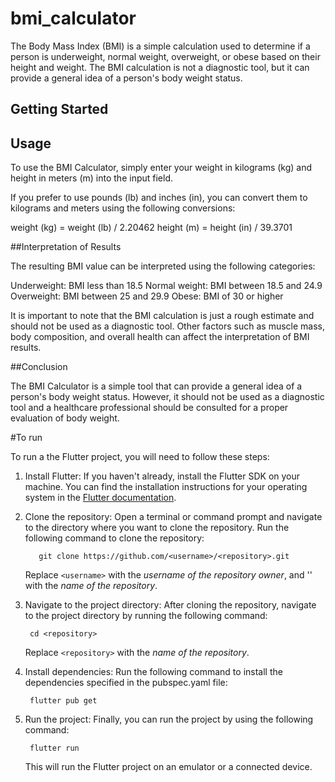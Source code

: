 # bmi_calculator

The Body Mass Index (BMI) is a simple calculation used to determine if a person is underweight, 
normal weight, overweight, or obese based on their height and weight. 
The BMI calculation is not a diagnostic tool, but it can provide a general idea of a person's body weight status.

## Getting Started

## Usage

To use the BMI Calculator, simply enter your weight in kilograms (kg) and height in meters (m) into the input field.

If you prefer to use pounds (lb) and inches (in), you can convert them to kilograms and meters using the following conversions:

weight (kg) = weight (lb) / 2.20462
height (m) = height (in) / 39.3701


##Interpretation of Results

The resulting BMI value can be interpreted using the following categories:

Underweight: BMI less than 18.5
Normal weight: BMI between 18.5 and 24.9
Overweight: BMI between 25 and 29.9
Obese: BMI of 30 or higher


It is important to note that the BMI calculation is just a rough estimate and should not be used as a diagnostic tool. 
Other factors such as muscle mass, body composition, and overall health can affect the interpretation of BMI results.

##Conclusion

The BMI Calculator is a simple tool that can provide a general idea of a person's body weight status. 
However, it should not be used as a diagnostic tool and a healthcare professional should be consulted for a proper evaluation of body weight.

#To run 

To run a the Flutter project, you will need to follow these steps:

1. Install Flutter: If you haven't already, install the Flutter SDK on your machine. 
    You can find the installation instructions for your operating system in the [Flutter 
    documentation]( https://flutter.dev/docs/get-started/install).

2. Clone the repository: Open a terminal or command prompt and navigate to the directory where you want to clone the repository. 
   Run the following command to clone the repository:
       
          git clone https://github.com/<username>/<repository>.git

   Replace `<username>` with the *username of the repository owner*, and '<repository>' with the *name of the repository*.

3. Navigate to the project directory: After cloning the repository, navigate to the project directory by running the following command:
        
        cd <repository>
   
    Replace `<repository>` with the *name of the repository*.

4. Install dependencies: Run the following command to install the dependencies specified in the pubspec.yaml file:

        flutter pub get

5. Run the project: Finally, you can run the project by using the following command:

        flutter run

   This will run the Flutter project on an emulator or a connected device. 

